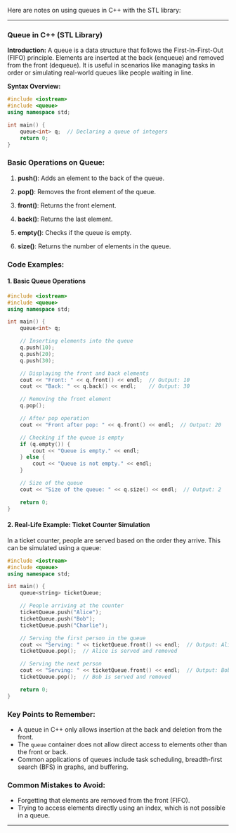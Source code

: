 Here are notes on using queues in C++ with the STL library:

---

### **Queue in C++ (STL Library)**

**Introduction:**
A queue is a data structure that follows the First-In-First-Out (FIFO) principle. Elements are inserted at the back (enqueue) and removed from the front (dequeue). It is useful in scenarios like managing tasks in order or simulating real-world queues like people waiting in line.

**Syntax Overview:**

```cpp
#include <iostream>
#include <queue>
using namespace std;

int main() {
    queue<int> q;  // Declaring a queue of integers
    return 0;
}
```

### **Basic Operations on Queue:**

1. **push()**: Adds an element to the back of the queue.

2. **pop()**: Removes the front element of the queue.

3. **front()**: Returns the front element.

4. **back()**: Returns the last element.

5. **empty()**: Checks if the queue is empty.

6. **size()**: Returns the number of elements in the queue.

### **Code Examples:**

#### **1. Basic Queue Operations**

```cpp
#include <iostream>
#include <queue>
using namespace std;

int main() {
    queue<int> q;

    // Inserting elements into the queue
    q.push(10);
    q.push(20);
    q.push(30);

    // Displaying the front and back elements
    cout << "Front: " << q.front() << endl;  // Output: 10
    cout << "Back: " << q.back() << endl;    // Output: 30

    // Removing the front element
    q.pop();

    // After pop operation
    cout << "Front after pop: " << q.front() << endl;  // Output: 20

    // Checking if the queue is empty
    if (q.empty()) {
        cout << "Queue is empty." << endl;
    } else {
        cout << "Queue is not empty." << endl;
    }

    // Size of the queue
    cout << "Size of the queue: " << q.size() << endl;  // Output: 2

    return 0;
}
```

#### **2. Real-Life Example: Ticket Counter Simulation**

In a ticket counter, people are served based on the order they arrive. This can be simulated using a queue:

```cpp
#include <iostream>
#include <queue>
using namespace std;

int main() {
    queue<string> ticketQueue;

    // People arriving at the counter
    ticketQueue.push("Alice");
    ticketQueue.push("Bob");
    ticketQueue.push("Charlie");

    // Serving the first person in the queue
    cout << "Serving: " << ticketQueue.front() << endl;  // Output: Alice
    ticketQueue.pop();  // Alice is served and removed

    // Serving the next person
    cout << "Serving: " << ticketQueue.front() << endl;  // Output: Bob
    ticketQueue.pop();  // Bob is served and removed

    return 0;
}
```

### **Key Points to Remember:**

- A queue in C++ only allows insertion at the back and deletion from the front.
- The `queue` container does not allow direct access to elements other than the front or back.
- Common applications of queues include task scheduling, breadth-first search (BFS) in graphs, and buffering.

### **Common Mistakes to Avoid:**

- Forgetting that elements are removed from the front (FIFO).
- Trying to access elements directly using an index, which is not possible in a queue.

---
